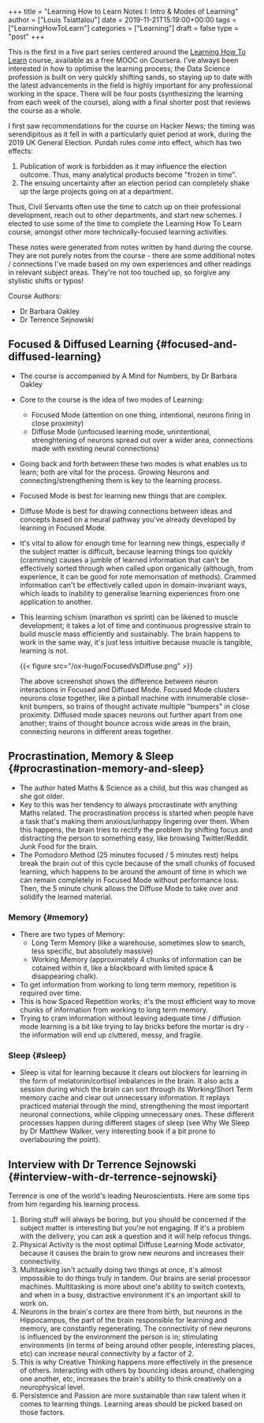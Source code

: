 +++
title = "Learning How to Learn Notes I: Intro & Modes of Learning"
author = ["Louis Tsiattalou"]
date = 2019-11-21T15:19:00+00:00
tags = ["LearningHowToLearn"]
categories = ["Learning"]
draft = false
type = "post"
+++

This is the first in a five part series centered around the [Learning How To
Learn](https://www.coursera.org/learn/learning-how-to-learn/) course, available as a free MOOC on Coursera. I've always been interested
in how to optimise the learning process; the Data Science profession is built on
very quickly shifting sands, so staying up to date with the latest advancements
in the field is highly important for any professional working in the space.
There will be four posts (synthesizing the learning from each week of the
course), along with a final shorter post that reviews the course as a whole.

I first saw recommendations for the course on Hacker News; the timing was
serendipitous as it fell in with a particularly quiet period at work, during the
2019 UK General Election. Purdah rules come into effect, which has two effects:

1.  Publication of work is forbidden as it may influence the election outcome.
    Thus, many analytical products become "frozen in time".
2.  The ensuing uncertainty after an election period can completely shake up the
    large projects going on at a department.

Thus, Civil Servants often use the time to catch up on their professional
development, reach out to other departments, and start new schemes. I elected to
use some of the time to complete the Learning How To Learn course, amongst other
more technically-focused learning activities.

These notes were generated from notes written by hand during the course. They
are not purely notes from the course - there are some additional notes /
connections I've made based on my own experiences and other readings in relevant
subject areas. They're not too touched up, so forgive any stylistic shifts or
typos!

Course Authors:

-   Dr Barbara Oakley
-   Dr Terrence Sejnowski


## Focused & Diffused Learning {#focused-and-diffused-learning}

-   The course is accompanied by A Mind for Numbers, by Dr Barbara Oakley
-   Core to the course is the idea of two modes of Learning:
    -   Focused Mode (attention on one thing, intentional, neurons firing in close proximity)
    -   Diffuse Mode (unfocused learning mode, unintentional, strenghtening of
        neurons spread out over a wider area, connections made with existing neural connections)
-   Going back and forth between these two modes is what enables us to learn;
    both are vital for the process. Growing Neurons and connecting/strengthening
    them is key to the learning process.
-   Focused Mode is best for learning new things that are complex.
-   Diffuse Mode is best for drawing connections between ideas and concepts based
    on a neural pathway you've already developed by learning in Focused Mode.
-   It's vital to allow for enough time for learning new things, especially if the
    subject matter is difficult, because learning things too quickly (cramming)
    causes a jumble of learned information that can't be effectively sorted
    through when called upon organically (although, from experience, it can be
    good for rote memorisation of methods). Crammed information can't be
    effectively called upon in domain-invariant ways, which leads to inability to
    generalise learning experiences from one application to another.
-   This learning schism (marathon vs sprint) can be likened to muscle
    development; it takes a lot of time and continuous progressive strain to build
    muscle mass efficiently and sustainably. The brain happens to work in the same
    way, it's just less intuitive because muscle is tangible, learning is not.

    {{< figure src="/ox-hugo/FocusedVsDiffuse.png" >}}

    The above screenshot shows the difference between neuron interactions in
    Focused and Diffused Mode. Focused Mode clusters neurons close together, like
    a pinball machine with innumerable close-knit bumpers, so trains of thought
    activate multiple "bumpers" in close proximity. Diffused mode spaces neurons
    out further apart from one another; trains of thought bounce across wide areas
    in the brain, connecting neurons in different areas together.


## Procrastination, Memory & Sleep {#procrastination-memory-and-sleep}

-   The author hated Maths & Science as a child, but this was changed as she got older.
-   Key to this was her tendency to always procrastinate with anything Maths
    related. The procrastination process is started when people have a task
    that's making them anxious/unhappy lingering over them. When this happens, the
    brain tries to rectify the problem by shifting focus and distracting the
    person to something easy, like browsing Twitter/Reddit. Junk Food for the brain.
-   The Pomodoro Method (25 minutes focused / 5 minutes rest) helps break the
    brain out of this cycle because of the small chunks of focused learning, which
    happens to be around the amount of time in which we can remain completely in
    Focused Mode without performance loss. Then, the 5 minute chunk allows the
    Diffuse Mode to take over and solidify the learned material.


### Memory {#memory}

-   There are two types of Memory:
    -   Long Term Memory (like a warehouse, sometimes slow to search, less specific,
        but absolutely massive)
    -   Working Memory (approximately 4 chunks of information can be cotained within
        it, like a blackboard with limited space & disappearing chalk).
-   To get information from working to long term memory, repetition is required
    over time.
-   This is how Spaced Repetition works; it's the most efficient way to move
    chunks of information from working to long term memory.
-   Trying to cram information without leaving adequate time / diffusion mode
    learning is a bit like trying to lay bricks before the mortar is dry - the
    information will end up cluttered, messy, and fragile.


### Sleep {#sleep}

-   Sleep is vital for learning because it clears out blockers for learning in the
    form of melatonin/cortisol imbalances in the brain. It also acts a session
    during which the brain can sort through its Working/Short Term memory cache
    and clear out unnecessary information. It replays practiced material through
    the mind, strengthening the most important neuronal connections, while
    clipping unnecessary ones. These different processes happen during different
    stages of sleep (see Why We Sleep by Dr Matthew Walker, very interesting book
    if a bit prone to overlabouring the point).


## Interview with Dr Terrence Sejnowski {#interview-with-dr-terrence-sejnowski}

Terrence is one of the world's leading Neuroscientists. Here are some tips from
him regarding his learning process.

1.  Boring stuff will always be boring, but you should be concerned if the
    subject matter is interesting but you're not engaging. If it's a problem with
    the delivery, you can ask a question and it will help refocus things.
2.  Physical Activity is the most optimal Diffuse Learning Mode activator,
    because it causes the brain to grow new neurons and increases their
    connectivity.
3.  Multitasking isn't actually doing two things at once, it's almost impossible
    to do things truly in tandem. Our brains are serial processor machines.
    Multitasking is more about one's ability to switch contexts, and when in a
    busy, distractive environment it's an important skill to work on.
4.  Neurons in the brain's cortex are there from birth, but neurons in the
    Hippocampus, the part of the brain responsible for learning and memory, are
    constantly regenerating. The connectivity of new neurons is influenced by the
    environment the person is in; stimulating environments (in terms of being
    around other people, interesting places, etc) can increase neural
    connectivity by a factor of 2.
5.  This is why Creative Thinking happens more effectively in the presence of
    others. Interacting with others by bouncing ideas around, challenging one
    another, etc, increases the brain's ability to think creatively on a
    neurophysical level.
6.  Persistence and Passion are more sustainable than raw talent when it comes to
    learning things. Learning areas should be picked based on those factors.
